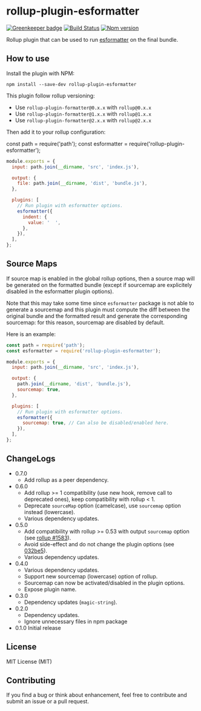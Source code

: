 # rollup-plugin-esformatter

[![Greenkeeper badge](https://badges.greenkeeper.io/mjeanroy/rollup-plugin-esformatter.svg)](https://greenkeeper.io/)
[![Build Status](https://travis-ci.org/mjeanroy/rollup-plugin-esformatter.svg?branch=master)](https://travis-ci.org/mjeanroy/rollup-plugin-esformatter)
[![Npm version](https://badge.fury.io/js/rollup-plugin-esformatter.svg)](https://badge.fury.io/js/rollup-plugin-esformatter)

Rollup plugin that can be used to run [esformatter](http://npmjs.com/package/esformatter) on the final bundle.

## How to use

Install the plugin with NPM:

`npm install --save-dev rollup-plugin-esformatter`

This plugin follow rollup versioning:

- Use `rollup-plugin-formatter@0.x.x` with `rollup@0.x.x`
- Use `rollup-plugin-formatter@1.x.x` with `rollup@1.x.x`
- Use `rollup-plugin-formatter@2.x.x` with `rollup@2.x.x`

Then add it to your rollup configuration:

const path = require('path');
const esformatter = require('rollup-plugin-esformatter');

```javascript
module.exports = {
  input: path.join(__dirname, 'src', 'index.js'),

  output: {
    file: path.join(__dirname, 'dist', 'bundle.js'),
  },

  plugins: [
    // Run plugin with esformatter options.
    esformatter({
      indent: {
        value: '  ',
      },
    }),
  ],
};
```

## Source Maps

If source map is enabled in the global rollup options, then a source map will be generated on the formatted bundle (except if sourcemap are explicitely disabled in the esformatter plugin options).

Note that this may take some time since `esformatter` package is not able to generate a sourcemap and this plugin must compute the diff between the original bundle and the formatted result and generate the corresponding sourcemap: for this reason, sourcemap are disabled by default.

Here is an example:

```javascript
const path = require('path');
const esformatter = require('rollup-plugin-esformatter');

module.exports = {
  input: path.join(__dirname, 'src', 'index.js'),

  output: {
    path.join(__dirname, 'dist', 'bundle.js'),
    sourcemap: true,
  },

  plugins: [
    // Run plugin with esformatter options.
    esformatter({
      sourcemap: true, // Can also be disabled/enabled here.
    }),
  ],
};
```

## ChangeLogs

- 0.7.0
  - Add rollup as a peer dependency.
- 0.6.0
  - Add rollup >= 1 compatibility (use new hook, remove call to deprecated ones), keep compatibility with rollup < 1.
  - Deprecate `sourceMap` option (camelcase), use `sourcemap` option instead (lowercase).
  - Various dependency updates.
- 0.5.0
  - Add compatibility with rollup >= 0.53 with output `sourcemap` option (see [rollup #1583](https://github.com/rollup/rollup/issues/1583)).
  - Avoid side-effect and do not change the plugin options (see [032be5](https://github.com/mjeanroy/rollup-plugin-prettier/commit/032be56317ab83cd87c2460f1dadc05a617c0d12)).
  - Various dependency updates.
- 0.4.0
  - Various dependency updates.
  - Support new sourcemap (lowercase) option of rollup.
  - Sourcemap can now be activated/disabled in the plugin options.
  - Expose plugin name.
- 0.3.0
  - Dependency updates (`magic-string`).
- 0.2.0
  - Dependency updates.
  - Ignore unnecessary files in npm package
- 0.1.0 Initial release

## License

MIT License (MIT)

## Contributing

If you find a bug or think about enhancement, feel free to contribute and submit an issue or a pull request.
